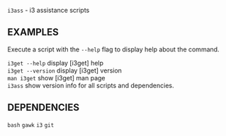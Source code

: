 `i3ass` - i3 assistance scripts




EXAMPLES
--------
Execute a script with the `--help` flag to
display help about the command.

`i3get --help` display [i3get] help  
`i3get --version` display [i3get] version  
`man i3get` show [i3get] man page  
`i3ass` show version info for all scripts and
dependencies.

DEPENDENCIES
------------
`bash`
`gawk`
`i3`
`git`



